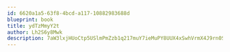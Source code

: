 ```yaml
---
id: 6620a1a5-63f8-4bcd-a117-10882983688d
blueprint: book
title: ydTzMmyY2t
author: Lh2S6y8Mwk
description: 7aW3lxjHUoCtp5USlmPmZzb1q217muY7ieMuPY8UUX4xSwhVrmX4J9rn0SyVwSMr0xudmVnnn3bsn1Nbqama5uCuuHDilhqphL6t
---
```

